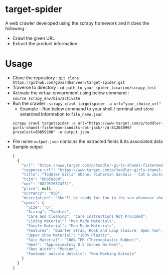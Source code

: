 # target-spider
A web crawler developed using the scrapy framework and it does the following :
- Crawl the given URL
- Extract the product information

# Usage
- Clone the repository : `git clone https://github.com/govardhanveer/target-spider.git` 
- Traverse to directory : `cd path_to_your_spider_location/scrapy_test` 
- Activate the virtual enviornment using below command :  
  ```source scrapy_env/bin/activate```
- Run the crawler : ```scrapy crawl targetspider -a url="your_choice_url"```
  - Example - Run below command to your shell / terminal and store extarcted information to `file_name.json`
   ```
   scrapy crawl targetspider -a url="https://www.target.com/p/toddler-girls-shanel-fisherman-sandals-cat-jack/-/A-81204099?preselect=80859208" -o output.json
   ```
- File name `output.json` contains the extracted fields & its associated data
- Sample output
  ```javascript
  [
    {
      "url": "https://www.target.com/p/toddler-girls-shanel-fisherman-sandals-cat-jack/-/A-81204099?preselect=80859208",
      "response_url": "https://www.target.com/p/toddler-girls-shanel-fisherman-sandals-cat-jack/-/A-81204099?preselect=80859208",
      "title": "Toddler Girls' Shanel Fisherman Sandals - Cat & Jack\u2122",
      "tcin": "80859208",
      "upc": "0829576374731",
      "price": null,
      "currency": "USD",
      "description": "She'll be ready for fun in the sun whenever she sports the Shanel Fisherman Sandals from Cat & Jack\u2122. These strappy sandals feature an open design to keep her feet cool and comfy on warm, sunny days, and they're easy to dress up or down thanks to the classic straps of the fisherman-style design. A back sling strap helps provide a firm fit that stays put on her feet as she moves, while the buckle accent conceals a hook-and-loop fastener that makes for adjustable wear as well as making on and off easy.",
      "specs": {
        "Size": "6",
        "Sizing": "Toddler",
        "Care and Cleaning": "Care Instructions Not Provided",
        "Lining Material": "Man Made Materials",
        "Insole Material": "Man Made Materials",
        "Features": "Quarter Strap, Hook and Loop Closure, Open Toe",
        "Upper Shoe Material": "100% Plastic",
        "Sole Material": "100% TPR (Thermoplastic Rubber)",
        "Heel": "Approximately 0.5 Inches No Heel",
        "Shoe Width": "Medium",
        "Footwear outsole details": "Non Marking Outsole"
      }
    }
  ]
```
